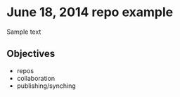 # June 18, 2014 repo example
Sample text

## Objectives
* repos
* collaboration
* publishing/synching

